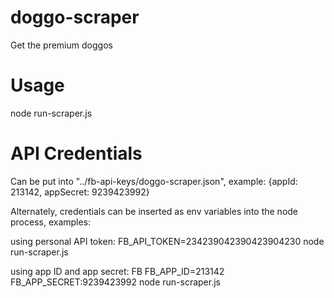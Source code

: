 # doggo-scraper
Get the premium doggos

# Usage
node run-scraper.js

# API Credentials
Can be put into "../fb-api-keys/doggo-scraper.json", example:
{appId: 213142, appSecret: 9239423992}

Alternately, credentials can be inserted as env variables into the node process, examples:

using personal API token: 
FB_API_TOKEN=234239042390423904230 node run-scraper.js

using app ID and app secret:
FB FB_APP_ID=213142 FB_APP_SECRET:9239423992 node run-scraper.js
